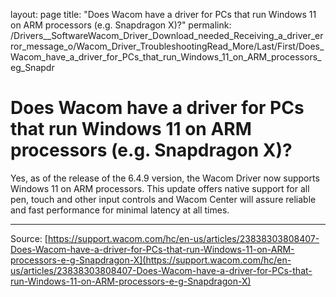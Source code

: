 layout: page
title: "Does Wacom have a driver for PCs that run Windows 11 on ARM processors (e.g. Snapdragon X)?"
permalink: /Drivers__SoftwareWacom_Driver_Download_needed_Receiving_a_driver_error_message_o/Wacom_Driver_TroubleshootingRead_More/Last/First/Does_Wacom_have_a_driver_for_PCs_that_run_Windows_11_on_ARM_processors_eg_Snapdr

# Does Wacom have a driver for PCs that run Windows 11 on ARM processors (e.g. Snapdragon X)?

Yes, as of the release of the 6.4.9 version, the Wacom Driver now supports Windows 11 on ARM processors. This update offers native support for all pen, touch and other input controls and Wacom Center will assure reliable and fast performance for minimal latency at all times.

---
Source: [https://support.wacom.com/hc/en-us/articles/23838303808407-Does-Wacom-have-a-driver-for-PCs-that-run-Windows-11-on-ARM-processors-e-g-Snapdragon-X](https://support.wacom.com/hc/en-us/articles/23838303808407-Does-Wacom-have-a-driver-for-PCs-that-run-Windows-11-on-ARM-processors-e-g-Snapdragon-X)
